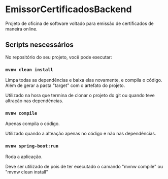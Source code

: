 # EmissorCertificadosBackend
Projeto de oficina de software voltado para emissão de certificados de maneira online.

## Scripts nescessários

No repositório do seu projeto, você pode executar:

### `mvnw clean install`

Limpa todas as dependências e baixa elas novamente, e compila o código.\
Além de gerar a pasta "target" com o artefato do projeto.

Utilizado na hora que termina de clonar o projeto do git ou quando teve altração nas dependências.

### `mvnw compile`

Apenas compila o código.

Utilizado quando a alteação apenas no código e não nas dependências. 

### `mvnw spring-boot:run`

Roda a aplicação.

Deve ser utilizado de pois de ter executado o camando "mvnw compile" ou "mvnw clean install"
